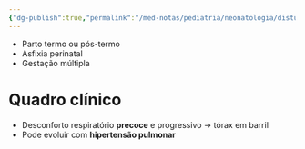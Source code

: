 ```yaml
---
{"dg-publish":true,"permalink":"/med-notas/pediatria/neonatologia/disturbios-respiratorios/sindrome-de-aspiracao-meconial/","tags":["review"]}
---
```


- Parto termo ou pós-termo
- Asfixia perinatal
- Gestação múltipla

# Quadro clínico
- Desconforto respiratório **precoce** e progressivo -> tórax em barril
- Pode evoluir com **hipertensão pulmonar**